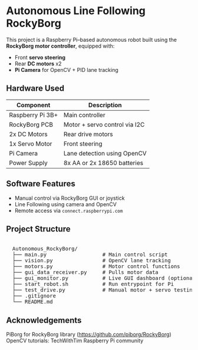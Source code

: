 # Autonomous Line Following RockyBorg

This project is a Raspberry Pi–based autonomous robot built using the **RockyBorg motor controller**, equipped with:
- Front **servo steering**
- Rear **DC motors** x2
- **Pi Camera** for OpenCV + PID lane tracking

## Hardware Used

| Component              | Description                         |
|------------------------|-------------------------------------|
| Raspberry Pi 3B+       | Main controller                     |
| RockyBorg PCB          | Motor + servo control via I2C       |
| 2x DC Motors           | Rear drive motors                   |
| 1x Servo Motor         | Front steering                      |
| Pi Camera              | Lane detection using OpenCV         |
| Power Supply           | 8x AA or 2x 18650 batteries         |

## Software Features

- Manual control via RockyBorg GUI or joystick
- Line Following using camera and OpenCV
- Remote access via `connect.raspberrypi.com`

## Project Structure
<pre> 
  Autonomous_RockyBorg/ 
  ├── main.py                  # Main control script 
  ├── vision.py                # OpenCV lane tracking 
  ├── motors.py                # Motor control functions 
  ├── gui_data_receiver.py     # Pulls motor data 
  ├── gui_monitor.py           # Live GUI dashboard (optional) 
  ├── start_robot.sh           # Run entrypoint for Pi 
  ├── test_drive.py            # Manual motor + servo testing 
  ├── .gitignore 
  └── README.md 
</pre>

## Acknowledgements
PiBorg for RockyBorg library (https://github.com/piborg/RockyBorg)
OpenCV tutorials: TechWithTim
Raspberry Pi community
